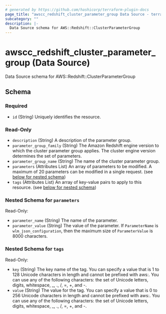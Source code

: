 ```yaml
---
# generated by https://github.com/hashicorp/terraform-plugin-docs
page_title: "awscc_redshift_cluster_parameter_group Data Source - terraform-provider-awscc"
subcategory: ""
description: |-
  Data Source schema for AWS::Redshift::ClusterParameterGroup
---
```


# awscc_redshift_cluster_parameter_group (Data Source)

Data Source schema for AWS::Redshift::ClusterParameterGroup



<!-- schema generated by tfplugindocs -->
## Schema

### Required

- `id` (String) Uniquely identifies the resource.

### Read-Only

- `description` (String) A description of the parameter group.
- `parameter_group_family` (String) The Amazon Redshift engine version to which the cluster parameter group applies. The cluster engine version determines the set of parameters.
- `parameter_group_name` (String) The name of the cluster parameter group.
- `parameters` (Attributes List) An array of parameters to be modified. A maximum of 20 parameters can be modified in a single request. (see [below for nested schema](#nestedatt--parameters))
- `tags` (Attributes List) An array of key-value pairs to apply to this resource. (see [below for nested schema](#nestedatt--tags))

<a id="nestedatt--parameters"></a>
### Nested Schema for `parameters`

Read-Only:

- `parameter_name` (String) The name of the parameter.
- `parameter_value` (String) The value of the parameter. If `ParameterName` is `wlm_json_configuration`, then the maximum size of `ParameterValue` is 8000 characters.


<a id="nestedatt--tags"></a>
### Nested Schema for `tags`

Read-Only:

- `key` (String) The key name of the tag. You can specify a value that is 1 to 128 Unicode characters in length and cannot be prefixed with aws:. You can use any of the following characters: the set of Unicode letters, digits, whitespace, _, ., /, =, +, and -.
- `value` (String) The value for the tag. You can specify a value that is 0 to 256 Unicode characters in length and cannot be prefixed with aws:. You can use any of the following characters: the set of Unicode letters, digits, whitespace, _, ., /, =, +, and -.


